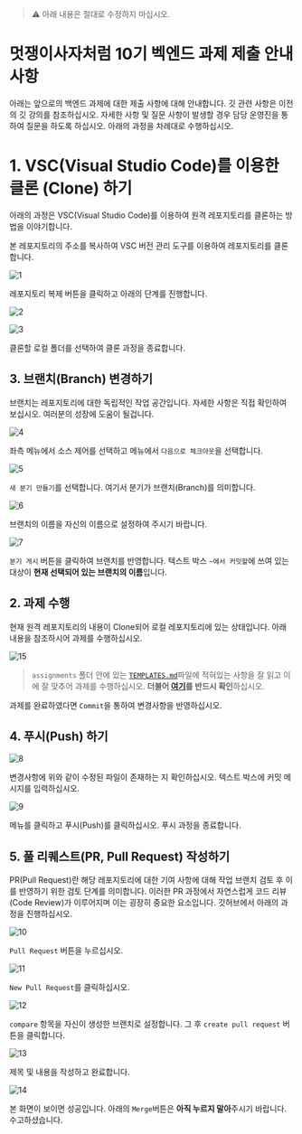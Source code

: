 >
>
> ⚠️ 아래 내용은 절대로 수정하지 마십시오.



# 멋쟁이사자처럼 10기 벡엔드 과제 제출 안내사항



아래는 앞으로의 백엔드 과제에 대한 제출 사항에 대해 안내합니다. 깃 관련 사항은 이전의 깃 강의를 참조하십시오. 자세한 사항 및 질문 사항이 발생할 경우 담당 운영진을 통하여 질문을 하도록 하십시오. 아래의 과정을 차례대로 수행하십시오.



# 1. VSC(Visual Studio Code)를 이용한 클론 (Clone) 하기



아래의 과정은 VSC(Visual Studio Code)를 이용하여 원격 레포지토리를 클론하는 방법을 이야기합니다.



본 레포지토리의 주소를 복사하여 VSC 버전 관리 도구를 이용하여 레포지토리를 클론합니다.



![1](https://raw.githubusercontent.com/Likelion-Inha-10/be-assignments-submit-practice/main/assets/images/1.png)



레포지토리 복제 버튼을 클릭하고 아래의 단계를 진행합니다.



![2](https://raw.githubusercontent.com/Likelion-Inha-10/be-assignments-submit-practice/main/assets/images/2.png)



![3](https://raw.githubusercontent.com/Likelion-Inha-10/be-assignments-submit-practice/main/assets/images/3.png)



클론할 로컬 폴더를 선택하여 클론 과정을 종료합니다.



## 3. 브랜치(Branch) 변경하기



브랜치는 레포지토리에 대한 독립적인 작업 공간입니다. 자세한 사항은 직접 확인하여 보십시오. 여러분의 성장에 도움이 될겁니다.



![4](https://raw.githubusercontent.com/Likelion-Inha-10/be-assignments-submit-practice/main/assets/images/4.png)



 좌측 메뉴에서 소스 제어를 선택하고 메뉴에서 `다음으로 체크아웃`을 선택합니다.



![5](https://raw.githubusercontent.com/Likelion-Inha-10/be-assignments-submit-practice/main/assets/images/5.png)



`새 분기 만들기`를 선택합니다. 여기서 분기가 브랜치(Branch)를 의미합니다.



![6](https://raw.githubusercontent.com/Likelion-Inha-10/be-assignments-submit-practice/main/assets/images/6.png)



브랜치의 이름을 자신의 이름으로 설정하여 주시기 바랍니다.



![7](https://raw.githubusercontent.com/Likelion-Inha-10/be-assignments-submit-practice/main/assets/images/7.png)



`분기 게시` 버튼을 클릭하여 브랜치를 반영합니다. 텍스트 박스 `~에서 커밋할`에 쓰여 있는 대상이 **현재 선택되어 있는 브랜치의 이름**입니다.



## 2. 과제 수행



현재 원격 레포지토리의 내용이 Clone되어 로컬 레포지토리에 있는 상태입니다. 아래 내용을 참조하시어 과제를 수행하십시오.



![15](https://raw.githubusercontent.com/Likelion-Inha-10/be-assignments-submit-practice/main/assets/images/15.png)



> `assignments` 폴더 안에 있는 [`TEMPLATES.md`](https://github.com/Likelion-Inha-10/be-assignments-submit-practice/blob/main/assignments/TEMPLATE.md)파일에 적혀있는 사항을 잘 읽고 이에 잘 맞추어 과제를 수행하십시오. **더불어 [여기](https://www.notion.so/likelioninha/9bd254807acc42d99c2a83b88e83e175)를 반드시 확인**하십시오.



과제를 완료하였다면 `Commit`을 통하여 변경사항을 반영하십시오.



## 4. 푸시(Push) 하기



![8](https://raw.githubusercontent.com/Likelion-Inha-10/be-assignments-submit-practice/main/assets/images/8.png)



변경사항에 위와 같이 수정된 파일이 존재하는 지 확인하십시오. 텍스트 박스에 커밋 메시지를 입력하십시오.



![9](https://raw.githubusercontent.com/Likelion-Inha-10/be-assignments-submit-practice/main/assets/images/9.png)



메뉴를 클릭하고 푸시(Push)를 클릭하십시오. 푸시 과정을 종료합니다.



## 5. 풀 리퀘스트(PR, Pull Request) 작성하기



PR(Pull Request)란 해당 레포지토리에 대한 기여 사항에 대해 작업 브랜치 검토 후 이를 반영하기 위한 검토 단계를 의미합니다. 이러한 PR 과정에서 자연스럽게 코드 리뷰(Code Review)가 이루어지며 이는 굉장히 중요한 요소입니다. 깃허브에서 아래의 과정을 진행하십시오.



![10](https://raw.githubusercontent.com/Likelion-Inha-10/be-assignments-submit-practice/main/assets/images/10.png)



`Pull Request` 버튼을 누르십시오.



![11](https://raw.githubusercontent.com/Likelion-Inha-10/be-assignments-submit-practice/main/assets/images/11.png)



`New Pull Request`를 클릭하십시오.



![12](https://raw.githubusercontent.com/Likelion-Inha-10/be-assignments-submit-practice/main/assets/images/12.png)



`compare` 항목을 자신이 생성한 브랜치로 설정합니다. 그 후 `create pull request` 버튼을 클릭합니다.



![13](https://raw.githubusercontent.com/Likelion-Inha-10/be-assignments-submit-practice/main/assets/images/13.png)



제목 및 내용을 작성하고 완료합니다.



![14](https://raw.githubusercontent.com/Likelion-Inha-10/be-assignments-submit-practice/main/assets/images/14.png)



본 화면이 보이면 성공입니다. 아래의 `Merge`버튼은 **아직 누르지 말아**주시기 바랍니다. 수고하셨습니다.
